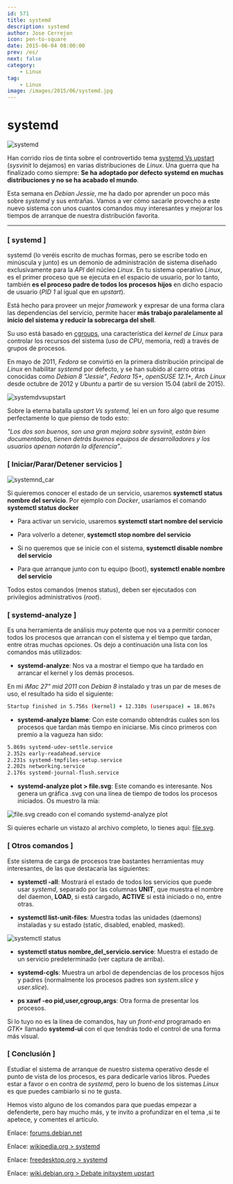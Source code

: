 ```yaml
---
id: 571
title: systemd
description: systemd
author: Jose Cerrejon
icon: pen-to-square
date: 2015-06-04 08:00:00
prev: /es/
next: false
category:
    - Linux
tag:
    - Linux
image: /images/2015/06/systemd.jpg
---
```


# systemd

![systemd](/images/2015/06/systemd.jpg)

Han corrido ríos de tinta sobre el controvertido tema [systemd Vs upstart](https://duckduckgo.com/?q=systemd+vs+upstart) (_sysvinit_ lo dejamos) en varias distribuciones de _Linux_. Una guerra que ha finalizado como siempre: **Se ha adoptado por defecto systemd en muchas distribuciones y no se ha acabado el mundo**.

Esta semana en _Debian Jessie_, me ha dado por aprender un poco más sobre _systemd_ y sus entrañas. Vamos a ver cómo sacarle provecho a este nuevo sistema con unos cuantos comandos muy interesantes y mejorar los tiempos de arranque de nuestra distribución favorita.

---

### [ systemd ]

systemd (lo veréis escrito de muchas formas, pero se escribe todo en minúscula y junto) es un demonio de administración de sistema diseñado exclusivamente para la _API_ del núcleo _Linux_. En tu sistema operativo _Linux_, es el primer proceso que se ejecuta en el espacio de usuario, por lo tanto, también **es el proceso padre de todos los procesos hijos** en dicho espacio de usuario (_PID 1_ al igual que en _upstart_).

Está hecho para proveer un mejor _framework_ y expresar de una forma clara las dependencias del servicio, permite hacer **más trabajo paralelamente al inicio del sistema y reducir la sobrecarga del shell**.

Su uso está basado en [cgroups](https://en.wikipedia.org/wiki/Cgroups), una característica del _kernel de Linux_ para controlar los recursos del sistema (uso de _CPU_, memoria, red) a través de grupos de procesos.

En mayo de 2011, _Fedora_ se convirtió en la primera distribución principal de _Linux_ en habilitar _systemd_ por defecto, y se han subido al carro otras conocidas como _Debian 8 "Jessie"_, _Fedora 15+, openSUSE 12.1+, Arch Linux_ desde octubre de 2012 y _Ubuntu_ a partir de su version 15.04 (abril de 2015).

![systemdvsupstart](/images/2015/06/systemdVsupstart.jpg)

Sobre la eterna batalla _upstart Vs systemd_, leí en un foro algo que resume perfectamente lo que pienso de todo esto:

_"Los dos son buenos, son una gran mejora sobre sysvinit, están bien documentados, tienen detrás buenos equipos de desarrolladores y los usuarios apenan notarán la diferencia"_.

### [ Iniciar/Parar/Detener servicios ]

![systemnd_car](/images/2015/06/systemd_car.png)

Si quieremos conocer el estado de un servicio, usaremos **systemctl status nombre del servicio**. Por ejemplo con _Docker_, usaríamos el comando **systemctl status docker**

-   Para activar un servicio, usaremos **systemctl start nombre del servicio**

-   Para volverlo a detener, **systemctl stop nombre del servicio**

-   Si no queremos que se inicie con el sistema, **systemctl disable nombre del servicio**

-   Para que arranque junto con tu equipo (boot), **systemctl enable nombre del servicio**

Todos estos comandos (menos status), deben ser ejecutados con privilegios administrativos (_root_).

### [ systemd-analyze ]

Es una herramienta de análisis muy potente que nos va a permitir conocer todos los procesos que arrancan con el sistema y el tiempo que tardan, entre otras muchas opciones. Os dejo a continuación una lista con los comandos más utilizados:

-   **systemd-analyze**: Nos va a mostrar el tiempo que ha tardado en arrancar el kernel y los demás procesos.

En mi _iMac 27" mid 2011_ con _Debian 8_ instalado y tras un par de meses de uso, el resultado ha sido el siguiente:

```bash
Startup finished in 5.756s (kernel) + 12.310s (userspace) = 18.067s
```

-   **systemd-analyze blame**: Con este comando obtendrás cuáles son los procesos que tardan más tiempo en iniciarse. Mis cinco primeros con premio a la vagueza han sido:

```bash
5.869s systemd-udev-settle.service
2.352s early-readahead.service
2.231s systemd-tmpfiles-setup.service
2.202s networking.service
2.176s systemd-journal-flush.service
```

-   **systemd-analyze plot > file.svg**: Este comando es interesante. Nos genera un gráfica .svg con una línea de tiempo de todos los procesos iniciados. Os muestro la mía:

![file.svg creado con el comando systemd-analyze plot](/images/2015/06/plot_720.png "file.svg creado con el comando systemd-analyze plot")

Si quieres echarle un vistazo al archivo completo, lo tienes aquí: [file.svg](/images/2015/06/file.svg).

### [ Otros comandos ]

Este sistema de carga de procesos trae bastantes herramientas muy interesantes, de las que destacaría las siguientes:

-   **systemctl -all**: Mostrará el estado de todos los servicios que puede usar _systemd_, separado por las columnas **UNIT**, que muestra el nombre del daemon, **LOAD**, si está cargado, **ACTIVE** si está iniciado o no, entre otras.

-   **systemctl list-unit-files**: Muestra todas las unidades (daemons) instaladas y su estado (static, disabled, enabled, masked).

![systemctl status](/images/2015/06/systemctl_status.png)

-   **systemctl status nombre_del_servicio.service**: Muestra el estado de un servicio predeterminado (ver captura de arriba).

-   **systemd-cgls**: Muestra un arbol de dependencias de los procesos hijos y padres (normalmente los procesos padres son _system.slice_ y _user.slice_).

-   **ps xawf -eo pid,user,cgroup,args**: Otra forma de presentar los procesos.

Si lo tuyo no es la línea de comandos, hay un _front-end_ programado en _GTK+_ llamado **systemd-ui** con el que tendrás todo el control de una forma más visual.

### [ Conclusión ]

Estudiar el sistema de arranque de nuestro sistema operativo desde el punto de vista de los procesos, es para dedicarle varios libros. Puedes estar a favor o en contra de _systemd_, pero lo bueno de los sistemas _Linux_ es que puedes cambiarlo si no te gusta.

Hemos visto alguno de los comandos para que puedas empezar a defenderte, pero hay mucho más, y te invito a profundizar en el tema ,si te apetece, y comentes el artículo.

Enlace: [forums.debian.net](https://forums.debian.net/viewtopic.php?f=20&t=120157)

Enlace: [wikipedia.org > systemd](https://es.wikipedia.org/wiki/Systemd)

Enlace: [freedesktop.org > systemd](https://www.freedesktop.org/wiki/Software/systemd/)

Enlace: [wiki.debian.org > Debate initsystem upstart](https://wiki.debian.org/Debate/initsystem/upstart)
